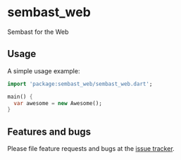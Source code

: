 # sembast_web

Sembast for the Web

## Usage

A simple usage example:

```dart
import 'package:sembast_web/sembast_web.dart';

main() {
  var awesome = new Awesome();
}
```

## Features and bugs

Please file feature requests and bugs at the [issue tracker][tracker].

[tracker]: http://example.com/issues/replaceme
